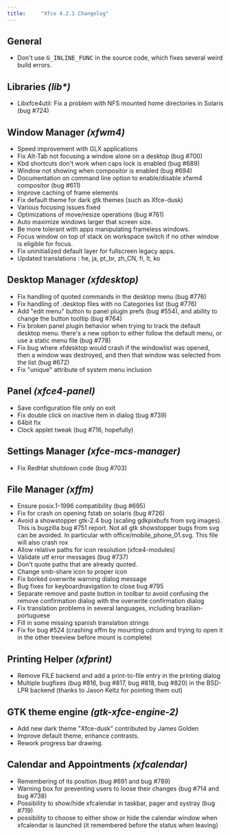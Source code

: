 ```yaml
---
title:     "Xfce 4.2.1 Changelog"
---
```


## General

* Don't use <tt>G_INLINE_FUNC</tt> in the source code, which fixes several weird build errors.

## Libraries _(lib*)_

* Libxfce4util: Fix a problem with NFS mounted home directories in Solaris (bug #724)

## Window Manager _(xfwm4)_

* Speed improvement with GLX applications
* Fix Alt-Tab not focusing a window alone on a desktop (bug #700)
* Kbd shortcuts don't work when caps lock is enabled (bug #689)
* Window not showing when compositor is enabled (bug #694)
* Documentation on command line option to enable/disable xfwm4 compositor (bug #611)
* Improve caching of frame elements
* Fix default theme for dark gtk themes (such as Xfce-dusk)
* Various focusing issues fixed
* Optimizations of move/resize operations (bug #761)
* Auto maximize windows larger that screen size.
* Be more tolerant with apps manipulating frameless windows.
* Focus window on top of stack on workspace switch if no other window is eligible for focus.
* Fix uninitialized default layer for fullscreen legacy apps.
* Updated translations : he, ja, pt_br, zh_CN, fi, lt, ko

## Desktop Manager _(xfdesktop)_

* Fix handling of quoted commands in the desktop menu (bug #776)
* Fix handling of .desktop files with no Categories list (bug #776)
* Add &quot;edit menu&quot; button to panel plugin prefs (bug #554), and ability to  change the button tooltip (bug #764)
* Fix broken panel plugin behavior when trying to track the default desktop menu. there's a new option to either follow the default menu, or use a static menu file (bug #778)
* Fix bug where xfdesktop would crash if the windowlist was opened, then a window was destroyed, and then that window was selected from the list (bug #672)
* Fix &quot;unique&quot; attribute of system menu inclusion

## Panel _(xfce4-panel)_

* Save configuration file only on exit
* Fix double click on inactive item in dialog (bug #739)
* 64bit fix
* Clock applet tweak (bug #716, hopefully)

## Settings Manager _(xfce-mcs-manager)_

* Fix RedHat shutdown code (bug #703)

## File Manager _(xffm)_

* Ensure posix.1-1996 compatibility (bug #695)
* Fix for crash on opening fstab on solaris (bug #726)
* Avoid a showstopper gtk-2.4 bug (scaling gdkpixbufs from svg images). This is bugzilla bug #751 report. Not all gtk showstopper bugs from svg can be avoided. In particular with office/mobile_phone_01.svg. This file will also crash rox
* Allow relative paths for icon resolution (xfce4-modules)
* Validate utf error messages (bug #737)
* Don't quote paths that are already quoted.
* Change smb-share icon to proper icon
* Fix borked overwrite warning dialog message
* Bug fixes for keyboardnavigation to close bug #795
* Separate remove and paste button in toolbar to avoid confusing the remove confirmation dialog with the overwrite confirmation dialog
* Fix translation problems in several languages, including brazilian-portuguese
* Fill in some missing spanish translation strings
* Fix for bug #524 (crashing xffm by mounting cdrom and trying to open it in the other treeview before mount is complete)

## Printing Helper _(xfprint)_

* Remove FILE backend and add a print-to-file entry in the printing dialog
* Multiple bugfixes (bug #816, bug #817, bug #818, bug #820) in the BSD-LPR backend (thanks to Jason Keltz for pointing them out)

## GTK theme engine _(gtk-xfce-engine-2)_

* Add new dark theme &quot;Xfce-dusk&quot; contributed by James Golden
* Improve default theme, enhance contrasts.
* Rework progress bar drawing.

## Calendar and Appointments _(xfcalendar)_

* Remembering of its position (bug #691 and  bug #789)
* Warning box for preventing users to loose their changes (bug #714 and bug #738)
* Possibility to show/hide xfcalendar in taskbar, pager and systray (bug #719)
* possibility to choose to either show or hide the calendar window when xfcalendar is launched (it remembered before the status when leaving)
